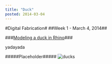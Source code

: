 ```yaml
---
title: "Duck"
posted: 2014-03-04
---
```


#Digital Fabrication#
##Week 1 - March 4, 2014##

###[Modeling a duck in Rhino][1]###

yadayada


#####Placeholder#####
![ducks](http://i.imgur.com/Q2JusU0.jpg)


[1]: http://www.transmediale.de/
